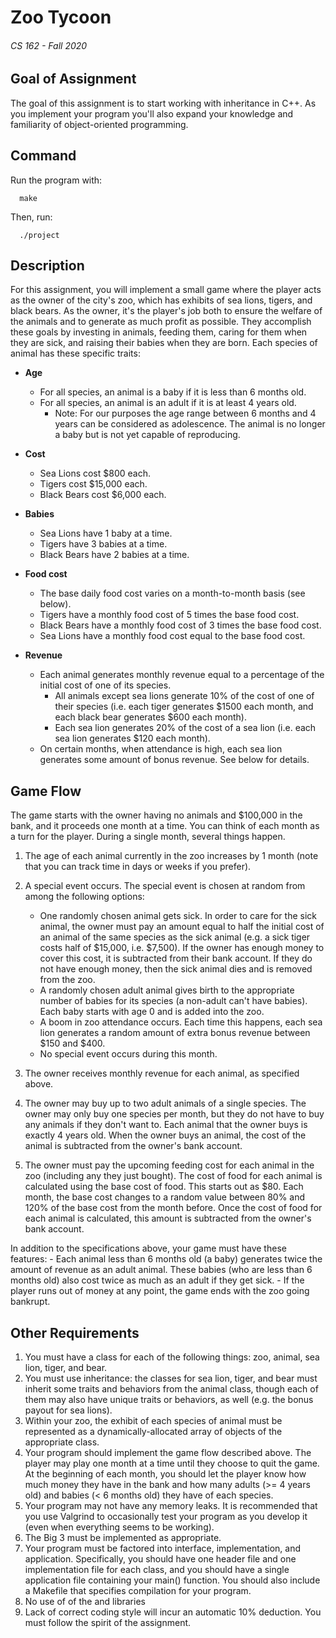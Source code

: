 # Zoo Tycoon
###### CS 162 - Fall 2020

## Goal of Assignment

The goal of this assignment is to start working with inheritance in C++. As you implement your program you'll also expand your knowledge and familiarity of object-oriented programming.

## Command 

Run the program with: 

      make

Then, run: 

      ./project

## Description

For this assignment, you will implement a small game where the player acts as the owner of the city's zoo, which has exhibits of sea lions, tigers, and black bears. As the owner, it's the player's job both to ensure the welfare of the animals and to generate as much profit as possible. They accomplish these goals by investing in animals, feeding them, caring for them when they are sick, and raising their babies when they are born.
Each species of animal has these specific traits:

-	**Age**

    - For all species, an animal is a baby if it is less than 6 months old.
    - For all species, an animal is an adult if it is at least 4 years old.
      -	Note: For our purposes the age range between 6 months and 4 years can be considered as adolescence. The animal is no longer a baby but is not yet capable of reproducing.

- **Cost**
  - Sea Lions cost $800 each.
  - Tigers cost $15,000 each.
  - Black Bears cost $6,000 each.

- **Babies**
  - Sea Lions have 1 baby at a time.
  - Tigers have 3 babies at a time.
  - Black Bears have 2 babies at a time.

- **Food cost**
  - The base daily food cost varies on a month-to-month basis (see below).
  - Tigers have a monthly food cost of 5 times the base food cost.
  - Black Bears have a monthly food cost of 3 times the base food cost.
  - Sea Lions have a monthly food cost equal to the base food cost.

- **Revenue**
  - Each animal generates monthly revenue equal to a percentage of the initial cost of one of its species.
    - All animals except sea lions generate 10% of the cost of one of their species (i.e. each tiger generates $1500 each month, and each black bear generates $600 each month).
    - Each sea lion generates 20% of the cost of a sea lion (i.e. each sea lion generates $120 each month).
  - On certain months, when attendance is high, each sea lion generates some amount of bonus revenue. See below for details.

## Game Flow

The game starts with the owner having no animals and $100,000 in the bank, and it proceeds one month at a time. You can think of each month as a turn for the player. During a single month, several things happen. 

1. The age of each animal currently in the zoo increases by 1 month (note that you can track time in days or weeks if you prefer).
2. A special event occurs. The special event is chosen at random from among the following options:
      - One randomly chosen animal gets sick. In order to care for the sick animal, the owner must pay an amount equal to half the initial cost of an animal of the same species as the sick animal (e.g. a sick tiger costs half of $15,000, i.e. $7,500). If the owner has enough money to cover this cost, it is subtracted from their bank account. If they do not have enough money, then the sick animal dies and is removed from the zoo.
      - A randomly chosen adult animal gives birth to the appropriate number of babies for its species (a non-adult can't have babies). Each baby starts with age 0 and is added into the zoo.
      - A boom in zoo attendance occurs. Each time this happens, each sea lion generates a random amount of extra bonus revenue between $150 and $400.
      - No special event occurs during this month.
       
3. The owner receives monthly revenue for each animal, as specified above.
4. The owner may buy up to two adult animals of a single species. The owner may only buy one species per month, but they do not have to buy any animals if they don't want to. Each animal that the owner buys is exactly 4 years old. When the owner buys an animal, the cost of the animal is subtracted from the owner's bank account.
5. The owner must pay the upcoming feeding cost for each animal in the zoo (including any they just bought). The cost of food for each animal is calculated using the base cost of food. This starts out as $80. Each month, the base cost changes to a random value between 80% and 120% of the base cost from the month before. Once the cost of food for each animal is calculated, this amount is subtracted from the owner's bank account.

In addition to the specifications above, your game must have these features:
      - Each animal less than 6 months old (a baby) generates twice the amount of revenue as an adult animal. These babies (who are less than 6 months old) also cost twice as much as an adult if they get sick.
      - If the player runs out of money at any point, the game ends with the zoo going bankrupt.

## Other Requirements

1. You must have a class for each of the following things: zoo, animal, sea lion, tiger, and bear.
2. You must use inheritance: the classes for sea lion, tiger, and bear must inherit some traits and behaviors from the animal class, though each of them may also have unique traits or behaviors, as well (e.g. the bonus payout for sea lions).
3. Within your zoo, the exhibit of each species of animal must be represented as a dynamically-allocated array of objects of the appropriate class.
4. Your program should implement the game flow described above. The player may play one month at a time until they choose to quit the game. At the beginning of each month, you should let the player know how much money they have in the bank and how many adults (>= 4 years old) and babies (< 6 months old) they have of each species.
5. Your program may not have any memory leaks. It is recommended that you use Valgrind to occasionally test your program as you develop it (even when everything seems to be working).
6. The Big 3 must be implemented as appropriate.
7. Your program must be factored into interface, implementation, and application. Specifically, you should have one header file and one implementation file for each class, and you should have a single application file containing your main() function. You should also include a Makefile that specifies compilation for your program.
8. No use of of the <algorithms> and <vector> libraries
9. Lack of correct coding style will incur an automatic 10% deduction. You must follow the spirit of the assignment.


